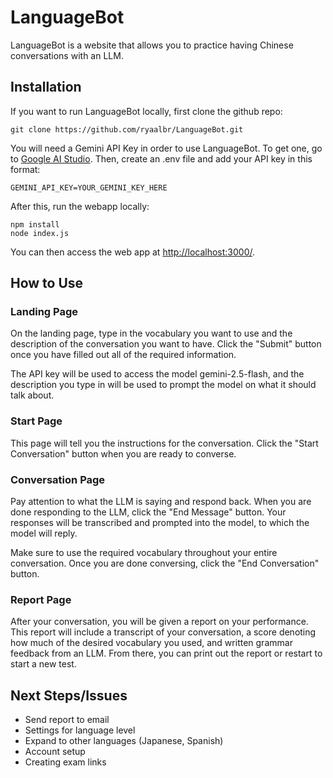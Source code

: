 # LanguageBot

LanguageBot is a website that allows you to practice having Chinese conversations with an LLM.

## Installation

If you want to run LanguageBot locally, first clone the github repo:
```
git clone https://github.com/ryaalbr/LanguageBot.git
```
You will need a Gemini API Key in order to use LanguageBot. To get one, go to [Google AI Studio](https://aistudio.google.com/app/apikey). Then, create an .env file and add your API key in this format:
```
GEMINI_API_KEY=YOUR_GEMINI_KEY_HERE
```
After this, run the webapp locally:
```
npm install
node index.js
```
You can then access the web app at [http://localhost:3000/](http://localhost:3000/).

## How to Use

### Landing Page

On the landing page, type in the vocabulary you want to use and the description of the conversation you want to have. Click the "Submit" button once you have filled out all of the required information.

The API key will be used to access the model gemini-2.5-flash, and the description you type in will be used to prompt the model on what it should talk about.

### Start Page

This page will tell you the instructions for the conversation. Click the "Start Conversation" button when you are ready to converse.

### Conversation Page

Pay attention to what the LLM is saying and respond back. When you are done responding to the LLM, click the "End Message" button. Your responses will be transcribed and prompted into the model, to which the model will reply.

Make sure to use the required vocabulary throughout your entire conversation. Once you are done conversing, click the "End Conversation" button.

### Report Page

After your conversation, you will be given a report on your performance. This report will include a transcript of your conversation, a score denoting how much of the desired vocabulary you used, and written grammar feedback from an LLM. From there, you can print out the report or restart to start a new test.

## Next Steps/Issues

- Send report to email
- Settings for language level
- Expand to other languages (Japanese, Spanish)
- Account setup
- Creating exam links
